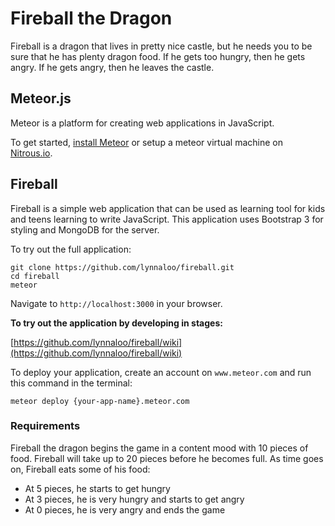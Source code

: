 Fireball the Dragon
========

Fireball is a dragon that lives in pretty nice castle, but he needs you to be sure that
he has plenty dragon food. If he gets too hungry, then he gets angry. If he gets angry,
then he leaves the castle.

## Meteor.js

Meteor is a platform for creating web applications in JavaScript.

To get started, [install Meteor](https://www.meteor.com/install) or setup a meteor virtual machine on [Nitrous.io](http://www.nitrous.com).

## Fireball

Fireball is a simple web application that can be used as learning tool for kids and teens
learning to write JavaScript. This application uses Bootstrap 3 for styling and MongoDB for
the server.

To try out the full application:

```
git clone https://github.com/lynnaloo/fireball.git
cd fireball
meteor
```

Navigate to `http://localhost:3000` in your browser.

**To try out the application by developing in stages:**

[https://github.com/lynnaloo/fireball/wiki](https://github.com/lynnaloo/fireball/wiki)

To deploy your application, create an account on `www.meteor.com` and run this command in the terminal:

```
meteor deploy {your-app-name}.meteor.com
```

### Requirements

Fireball the dragon begins the game in a content mood with 10 pieces of food. Fireball
will take up to 20 pieces before he becomes full. As time goes on, Fireball eats some of his food:

* At 5 pieces, he starts to get hungry
* At 3 pieces, he is very hungry and starts to get angry
* At 0 pieces, he is very angry and ends the game
